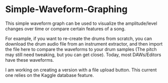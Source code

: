 # Simple-Waveform-Graphing

This simple waveform graph can be used to visualize the amplitude/level changes over time or compare certain features of a song. 

For example, if you want to re-create the drums from scratch, you can download the drum audio file from an 
instrument extractor, and then import the file here to compare the waveforms to your drum samples (The pitch may still need tweaking, but you can get close).
Today, most DAWs/Editors have these waveforms.

I am working on creating a version with a file upload button. This current one relies on the Kaggle database feature.

